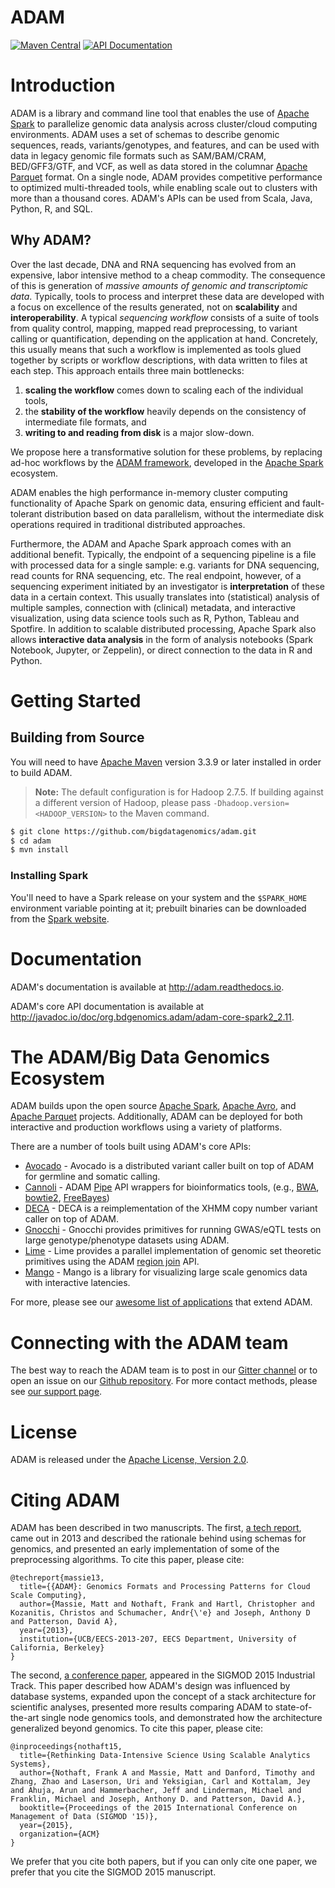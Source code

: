 ADAM
====

[![Maven Central](https://img.shields.io/maven-central/v/org.bdgenomics.adam/adam-parent-spark2_2.11.svg?maxAge=600)](http://search.maven.org/#search%7Cga%7C1%7Corg.bdgenomics.adam)
[![API Documentation](http://javadoc.io/badge/org.bdgenomics.adam/adam-core-spark2_2.11.svg?color=brightgreen&label=scaladoc)](http://javadoc.io/doc/org.bdgenomics.adam/adam-core-spark2_2.11)

# Introduction

ADAM is a library and command line tool that enables the use of [Apache
Spark](https://spark.apache.org) to parallelize genomic data analysis across
cluster/cloud computing environments. ADAM uses a set of schemas to describe
genomic sequences, reads, variants/genotypes, and features, and can be used
with data in legacy genomic file formats such as SAM/BAM/CRAM, BED/GFF3/GTF,
and VCF, as well as data stored in the columnar
[Apache Parquet](https://parquet.apache.org) format. On a single node, ADAM
provides competitive performance to optimized multi-threaded tools, while
enabling scale out to clusters with more than a thousand cores. ADAM's APIs
can be used from Scala, Java, Python, R, and SQL.

## Why ADAM?

Over the last decade, DNA and RNA sequencing has evolved from an expensive,
labor intensive method to a cheap commodity. The consequence of this is
generation of _massive amounts of genomic and transcriptomic data_. Typically,
tools to process and interpret these data are developed with a focus on
excellence of the results generated, not on __scalability__ and
__interoperability__. A typical _sequencing workflow_ consists of a suite
of tools from quality control, mapping, mapped read preprocessing, to variant
calling or quantification, depending on the application at hand. Concretely,
this usually means that such a workflow is implemented as tools glued together
by scripts or workflow descriptions, with data written to files at each step.
This approach entails three main bottlenecks: 

  1. __scaling the workflow__ comes down to scaling each of the individual
     tools,
  2. the __stability of the workflow__ heavily depends on the consistency of
     intermediate file formats, and
  3. __writing to and reading from disk__ is a major slow-down.

We propose here a transformative solution for these problems, by replacing
ad-hoc workflows by the [ADAM framework](http://bdgenomics.org/), developed
in the [Apache Spark](http://spark.apache.org/) ecosystem.

ADAM enables the high performance in-memory cluster computing functionality
of Apache Spark on genomic data, ensuring efficient and fault-tolerant
distribution based on data parallelism, without the intermediate disk
operations required in traditional distributed approaches.

Furthermore, the ADAM and Apache Spark approach comes with an additional
benefit. Typically, the endpoint of a sequencing pipeline is a file with
processed data for a single sample: e.g. variants for DNA sequencing, read
counts for RNA sequencing, etc. The real endpoint, however, of a sequencing
experiment initiated by an investigator is __interpretation__ of these data
in a certain context. This usually translates into (statistical) analysis of
multiple samples, connection with (clinical) metadata, and interactive
visualization, using data science tools such as R, Python, Tableau and
Spotfire. In addition to scalable distributed processing, Apache Spark also
allows __interactive data analysis__ in the form of analysis notebooks
(Spark Notebook, Jupyter, or Zeppelin), or direct connection to the data in
R and Python.

# Getting Started

## Building from Source

You will need to have [Apache Maven](http://maven.apache.org/) version 3.3.9 or
later installed in order to build ADAM.

> **Note:** The default configuration is for Hadoop 2.7.5. If building against
> a different version of Hadoop, please pass `-Dhadoop.version=<HADOOP_VERSION>`
> to the Maven command.

```bash
$ git clone https://github.com/bigdatagenomics/adam.git
$ cd adam
$ mvn install
```

### Installing Spark

You'll need to have a Spark release on your system and the `$SPARK_HOME` environment variable pointing at it;
prebuilt binaries can be downloaded from the [Spark website](http://spark.apache.org/downloads.html).

# Documentation

ADAM's documentation is available at http://adam.readthedocs.io.

ADAM's core API documentation is available at http://javadoc.io/doc/org.bdgenomics.adam/adam-core-spark2_2.11.

# The ADAM/Big Data Genomics Ecosystem

ADAM builds upon the open source [Apache Spark](https://spark.apache.org),
[Apache Avro](https://avro.apache.org), and [Apache
Parquet](https://parquet.apache.org) projects. Additionally, ADAM can be
deployed for both interactive and production workflows using a variety of
platforms.

There are a number of tools built using ADAM's core APIs:

* [Avocado](https://github.com/bigdatagenomics/avocado) - Avocado is a distributed
  variant caller built on top of ADAM for germline and somatic calling.
* [Cannoli](https://github.com/bigdatagenomics/cannoli) - ADAM
  [Pipe](http://adam.readthedocs.io/en/latest/api/pipes/) API wrappers for bioinformatics
  tools, (e.g.,
  [BWA](https://github.com/lh3/bwa),
  [bowtie2](http://bowtie-bio.sourceforge.net/bowtie2/index.shtml),
  [FreeBayes](https://github.com/ekg/freebayes))
* [DECA](https://github.com/bigdatagenomics/deca) - DECA is a reimplementation of the
  XHMM copy number variant caller on top of ADAM.
* [Gnocchi](https://github.com/bigdatagenomics/gnocchi) - Gnocchi provides primitives
  for running GWAS/eQTL tests on large genotype/phenotype datasets using ADAM.
* [Lime](https://github.com/bigdatagenomics/lime) - Lime provides a
  parallel implementation of genomic set theoretic primitives using the ADAM
  [region join](http://adam.readthedocs.io/en/latest/api/joins/) API.
* [Mango](https://github.com/bigdatagenomics/mango) - Mango is a library for
  visualizing large scale genomics data with interactive latencies.

For more, please see our [awesome list of applications](https://github.com/bigdatagenomics/awesome-adam) that extend ADAM.


# Connecting with the ADAM team

The best way to reach the ADAM team is to post in our [Gitter
channel](https://gitter.im/bigdatagenomics/adam) or to open an issue on our
[Github repository](https://github.com/bigdatagenomics/adam/issues). For more
contact methods, please see [our support page](https://github.com/bigdatagenomics/adam/blob/master/SUPPORT.md).


# License

ADAM is released under the [Apache License, Version 2.0](LICENSE.txt).


# Citing ADAM

ADAM has been described in two manuscripts. The first, [a tech
report](https://www2.eecs.berkeley.edu/Pubs/TechRpts/2013/EECS-2013-207.pdf),
came out in 2013 and described the rationale behind using schemas for genomics,
and presented an early implementation of some of the preprocessing algorithms.
To cite this paper, please cite:

```
@techreport{massie13,
  title={{ADAM}: Genomics Formats and Processing Patterns for Cloud Scale Computing},
  author={Massie, Matt and Nothaft, Frank and Hartl, Christopher and Kozanitis, Christos and Schumacher, Andr{\'e} and Joseph, Anthony D and Patterson, David A},
  year={2013},
  institution={UCB/EECS-2013-207, EECS Department, University of California, Berkeley}
}
```

The second, [a conference paper](http://dl.acm.org/ft_gateway.cfm?ftid=1586788&id=2742787),
appeared in the SIGMOD 2015 Industrial Track. This paper described how ADAM's
design was influenced by database systems, expanded upon the concept of a stack
architecture for scientific analyses, presented more results comparing ADAM to
state-of-the-art single node genomics tools, and demonstrated how the
architecture generalized beyond genomics. To cite this paper, please cite:

```
@inproceedings{nothaft15,
  title={Rethinking Data-Intensive Science Using Scalable Analytics Systems},
  author={Nothaft, Frank A and Massie, Matt and Danford, Timothy and Zhang, Zhao and Laserson, Uri and Yeksigian, Carl and Kottalam, Jey and Ahuja, Arun and Hammerbacher, Jeff and Linderman, Michael and Franklin, Michael and Joseph, Anthony D. and Patterson, David A.},
  booktitle={Proceedings of the 2015 International Conference on Management of Data (SIGMOD '15)},
  year={2015},
  organization={ACM}
}
```

We prefer that you cite both papers, but if you can only cite one paper, we
prefer that you cite the SIGMOD 2015 manuscript.
